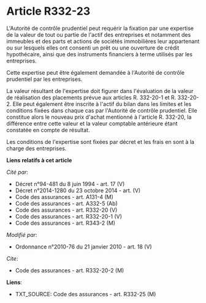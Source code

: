 # Article R332-23

L'Autorité de contrôle prudentiel peut requérir la fixation par une expertise de la valeur de tout ou partie de l'actif des
entreprises et notamment des immeubles et des parts et actions de sociétés immobilières leur appartenant ou sur lesquels
elles ont consenti un prêt ou une ouverture de crédit hypothécaire, ainsi que des instruments financiers à terme utilisés par
les entreprises.

Cette expertise peut être également demandée à l'Autorité de contrôle prudentiel par les entreprises.

La valeur résultant de l'expertise doit figurer dans l'évaluation de la valeur de réalisation des placements prévue aux
articles R. 332-20-1 et R. 332-20-2. Elle peut également être inscrite à l'actif du bilan dans les limites et les conditions
fixées dans chaque cas par l'Autorité de contrôle prudentiel. Elle constitue alors le nouveau prix d'achat mentionné à
l'article R. 332-20, la différence entre cette valeur et la valeur comptable antérieure étant constatée en compte de
résultat.

Les conditions de l'expertise sont fixées par décret et les frais en sont à la charge des entreprises.

**Liens relatifs à cet article**

_Cité par_:

  - Décret n°94-481 du 8 juin 1994 - art. 17 (V)
  - Décret n°2014-1280 du 23 octobre 2014 - art. (V)
  - Code des assurances - art. A131-4 (M)
  - Code des assurances - art. A332-5 (Ab)
  - Code des assurances - art. R332-20 (V)
  - Code des assurances - art. R332-20-1 (V)
  - Code des assurances - art. R343-2 (M)

_Modifié par_:

  - Ordonnance n°2010-76 du 21 janvier 2010 - art. 18 (V)

_Cite_:

  - Code des assurances - art. R332-20-2 (M)

**Liens**:

  - TXT_SOURCE: Code des assurances - art. R332-25 (M)
